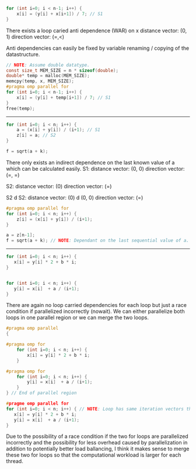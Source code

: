 ```c
for (int i=0; i < n-1; i++) {
    x[i] = (y[i] + x[i+1]) / 7; // S1
}
```

There exists a loop caried anti dependence (WAR) on x
distance vector: (0, 1)
direction vector: (=,<)

Anti dependencies can easily be fixed by variable renaming / copying of the datastructure.

```c
// NOTE: Assume double datatype.
const size_t MEM_SIZE = n * sizeof(double);
double* temp = malloc(MEM_SIZE);
memcpy(temp, x, MEM_SIZE);
#pragma omp parallel for
for (int i=0; i < n-1; i++) {
    x[i] = (y[i] + temp[i+1]) / 7; // S1
}
free(temp);
```
---------------------------------------------------------------------------------------------------
```c
for (int i=0; i < n; i++) {
    a = (x[i] + y[i]) / (i+1); // S1
    z[i] = a; // S2
}

f = sqrt(a + k);
```

There only exists an indirect dependence on the last known value of a which can be calculated easily.
S1:
    distance vector: (0, 0)
    direction vector: (=, =)

S2:
    distance vector: (0)
    direction vector: (=)

S2 d S2: 
    distance vector: (0) d (0, 0)
    direction vector: (=)
```c
#pragma omp parallel for
for (int i=0; i < n; i++) {
    z[i] = (x[i] + y[i]) / (i+1);
}

a = z[n-1];
f = sqrt(a + k); // NOTE: Dependant on the last sequential value of a.
```
---------------------------------------------------------------------------------------------------
```c
for (int i=0; i < n; i++) {
   x[i] = y[i] * 2 + b * i;
}


for (int i=0; i < n; i++) {
   y[i] = x[i]  + a / (i+1);
}
```

There are again no loop carried dependencies for each loop but just a race condition if parallelized
incorrectly (nowait). We can either parallelize both loops in one parallel region or we can merge the two loops.

```c
#pragma omp parallel
{

#pragma omp for
    for (int i=0; i < n; i++) {
        x[i] = y[i] * 2 + b * i;
    }

#pragma omp for
    for (int i=0; i < n; i++) {
        y[i] = x[i]  + a / (i+1);
    }
} // End of parallel region
```

```c
#pragme omp parallel for
for (int i=0; i < n; i++) { // NOTE: Loop has same iteration vectors therefore mergeable.
   x[i] = y[i] * 2 + b * i;
   y[i] = x[i]  + a / (i+1);
}
```
Due to the possibility of a race condition if the two for loops are parallelized incorrectly and the
possibility for less overhead caused by parallelization in addition to potentially better load ballancing,
I think it makes sense to merge these two for loops so that the computational workload is larger for each thread.

